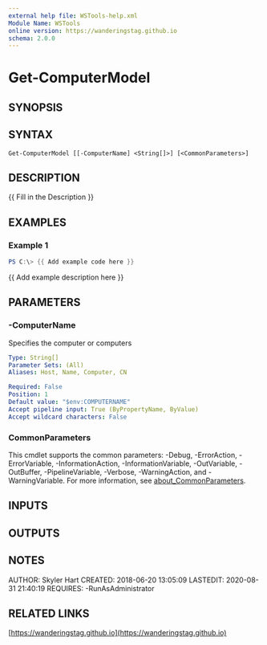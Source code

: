 ```yaml
---
external help file: WSTools-help.xml
Module Name: WSTools
online version: https://wanderingstag.github.io
schema: 2.0.0
---
```


# Get-ComputerModel

## SYNOPSIS

## SYNTAX

```
Get-ComputerModel [[-ComputerName] <String[]>] [<CommonParameters>]
```

## DESCRIPTION
{{ Fill in the Description }}

## EXAMPLES

### Example 1
```powershell
PS C:\> {{ Add example code here }}
```

{{ Add example description here }}

## PARAMETERS

### -ComputerName
Specifies the computer or computers

```yaml
Type: String[]
Parameter Sets: (All)
Aliases: Host, Name, Computer, CN

Required: False
Position: 1
Default value: "$env:COMPUTERNAME"
Accept pipeline input: True (ByPropertyName, ByValue)
Accept wildcard characters: False
```

### CommonParameters
This cmdlet supports the common parameters: -Debug, -ErrorAction, -ErrorVariable, -InformationAction, -InformationVariable, -OutVariable, -OutBuffer, -PipelineVariable, -Verbose, -WarningAction, and -WarningVariable. For more information, see [about_CommonParameters](http://go.microsoft.com/fwlink/?LinkID=113216).

## INPUTS

## OUTPUTS

## NOTES
AUTHOR: Skyler Hart
CREATED: 2018-06-20 13:05:09
LASTEDIT: 2020-08-31 21:40:19
REQUIRES:
    -RunAsAdministrator

## RELATED LINKS

[https://wanderingstag.github.io](https://wanderingstag.github.io)

